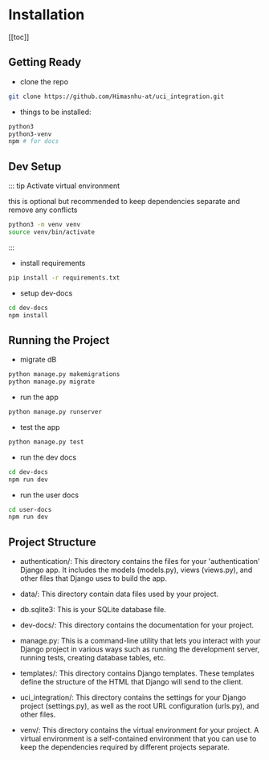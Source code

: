 # **Installation**

[[toc]]

## **Getting Ready**

- clone the repo

```bash
git clone https://github.com/Himasnhu-at/uci_integration.git
```

- things to be installed:

```bash
python3
python3-venv
npm # for docs
```

## **Dev Setup**

::: tip Activate virtual environment

this is optional but recommended to keep dependencies separate and remove any conflicts

```bash
python3 -m venv venv
source venv/bin/activate
```

:::

- install requirements

```bash
pip install -r requirements.txt
```

- setup dev-docs

```bash
cd dev-docs
npm install
```

## **Running the Project**

- migrate dB

```bash
python manage.py makemigrations
python manage.py migrate
```

- run the app

```bash
python manage.py runserver
```

- test the app

```bash
python manage.py test
```

- run the dev docs

```bash
cd dev-docs
npm run dev
```

- run the user docs

```bash
cd user-docs
npm run dev
```

## **Project Structure**

- authentication/: This directory contains the files for your 'authentication' Django app. It includes the models (models.py), views (views.py), and other files that Django uses to build the app.

- data/: This directory contain data files used by your project.

- db.sqlite3: This is your SQLite database file.

- dev-docs/: This directory contains the documentation for your project.

- manage.py: This is a command-line utility that lets you interact with your Django project in various ways such as running the development server, running tests, creating database tables, etc.

- templates/: This directory contains Django templates. These templates define the structure of the HTML that Django will send to the client.

- uci_integration/: This directory contains the settings for your Django project (settings.py), as well as the root URL configuration (urls.py), and other files.

- venv/: This directory contains the virtual environment for your project. A virtual environment is a self-contained environment that you can use to keep the dependencies required by different projects separate.
